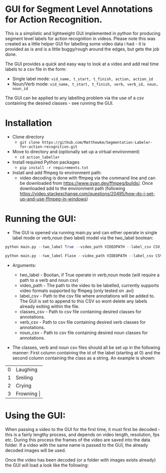 # GUI for Segment Level Annotations for Action Recognition.

This is a simplistic and lightweight GUI implemented in python for producing segment level labels for action recognition in videos. Please note this was created as a little helper GUI for labelling some video data i had - it is provided as is and is a little buggy/rough around the edges, but gets the job done.

The GUI provides a quick and easy way to look at a video and add real time labels to a csv file in the form: 
* Single label mode: ```vid_name, t_start, t_finish, action, action_id```
* Noun/Verb mode: ```vid_name, t_start, t_finish, verb, verb_id, noun, noun_id```

The GUI can be applied to any labelling problem via the use of a csv containing the desired classes - see running the GUI.


# Installation 
* Clone directory
  * ```git clone https://github.com/Matthewkm/Segmentation-Labeler-for-action-recognition.git```
* Move to directory and (optionally set up a virtual environment)
  * ```cd action_labeller```
* Install required Python packages
  * ```pip install -r requirements.txt```
* Install and add ffmpeg to environment path:
  * video decoding is done with ffmpeg via the command line and can be downloaded from https://www.gyan.dev/ffmpeg/builds/. Once downloaded add to the environment path (following https://video.stackexchange.com/questions/20495/how-do-i-set-up-and-use-ffmpeg-in-windows)
  
# Running the GUI:
* The GUI is opened via running main.py and can either operate in single label mode or verb,noun (two label) model via the two_label boolean:
```python
python main.py --two_label True --video_path VIDEOPATH --label_csv CSV_FILE_OF_LABELS --verb_csv CSV_OF_VERBS --noun_csv CSV_OF_NOUNS 
```

```python
python main.py --two_label Flase --video_path VIDEOPATH --label_csv CSV_FILE_OF_LABELS --classes_csv CSV_OF_CLASSES
```
  * Arguments:
    * two_label - Boolian, if True operate in verb,noun mode (will require a path to a verb and noun csv)
    * video_path - The path to the video to be labelled, currently supports video formats supported by ffmpeg (only tested on .avi)
    * label_csv - Path to the csv file where annotations will be added to. The GUI is set to append to this CSV so wont delete any labels already exiting within the file.
    * classes_csv - Path to csv file containing desired classes for annotations.
    * verb_csv - Path to csv file containing desired verb classes for annotations.
    * noun_csv - Path to csv file containing desired noun classes for annotations.
    
  * The classes, verb and noun csv files should all be set up in the following manner: First column containing the id of the label (starting at 0) and the second column containing the class as a string. An example is shown:
  
|             |            | 
|-------------|------------|
| 0      | Laughing       |
| 1   |   Smiling     |
| 2   |   Crying |
| 3   |  Frowning \|

  
# Using the GUI:
When passing a video to the GUI for the first time, it must first be decoded - this is a fairly lengthy process, and depends on video length, resolution, fps etc.
During this process the frames of the video are saved into the data folder. If a video with the same name is passed to the GUI, the already decoded images will be used.

Once the video has been decoded (or a folder with images exists already) the GUI will load a look like the following:



